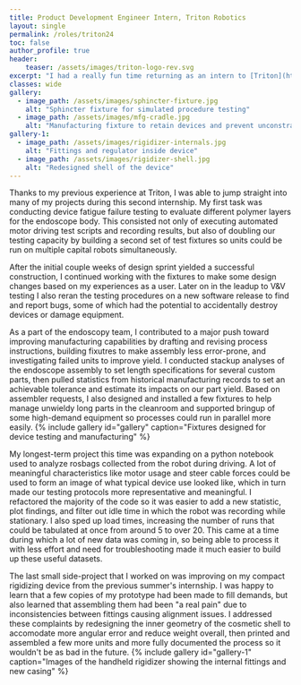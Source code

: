 ```yaml
---
title: Product Development Engineer Intern, Triton Robotics
layout: single
permalink: /roles/triton24
toc: false
author_profile: true
header:
    teaser: /assets/images/triton-logo-rev.svg
excerpt: "I had a really fun time returning as an intern to [Triton](https://tritonrobotics.com/) in the summer of 2024. I rejoined the endoscopy team to improve and expand testing capabilities, support manufacturing and documentation efforts, and also wrote a tool for analyzing roslogs of robot telemetry."
classes: wide
gallery:
  - image_path: /assets/images/sphincter-fixture.jpg
    alt: "Sphincter fixture for simulated procedure testing"
  - image_path: /assets/images/mfg-cradle.jpg
    alt: "Manufacturing fixture to retain devices and prevent unconstrained movement"
gallery-1:
  - image_path: /assets/images/rigidizer-internals.jpg
    alt: "Fittings and regulator inside device"
  - image_path: /assets/images/rigidizer-shell.jpg
    alt: "Redesigned shell of the device"
---
```

Thanks to my previous experience at Triton, I was able to jump straight into many of my projects during this second internship. My first task was conducting device fatigue failure testing to evaluate different polymer layers for the endoscope body. This consisted not only of executing automated motor driving test scripts and recording results, but also of doubling our testing capacity by building a second set of test fixtures so units could be run on multiple capital robots simultaneously. 

After the initial couple weeks of design sprint yielded a successful construction, I continued working with the fixtures to make some design changes based on my experiences as a user. Later on in the leadup to V&V testing I also reran the testing procedures on a new software release to find and report bugs, some of which had the potential to accidentally destroy devices or damage equipment. 

As a part of the endoscopy team, I contributed to a major push toward improving manufacturing capabilities by drafting and revising process instructions, building fixutres to make assembly less error-prone, and investigating failed units to improve yield. I conducted stackup analyses of the endoscope assembly to set length specifications for several custom parts, then pulled statistics from historical manufacturing records to set an achievable tolerance and estimate its impacts on our part yield. Based on assembler requests, I also designed and installed a few fixtures to help manage unwieldy long parts in the cleanroom and supported bringup of some high-demand equipment so processes could run in parallel more easily.
{% include gallery id="gallery" caption="Fixtures designed for device testing and manufacturing" %}

My longest-term project this time was expanding on a python notebook used to analyze rosbags collected from the robot during driving. A lot of meaningful characteristics like motor usage and steer cable forces could be used to form an image of what typical device use looked like, which in turn made our testing protocols more representative and meaningful. I refactored the majority of the code so it was easier to add a new statistic, plot findings, and filter out idle time in which the robot was recording while stationary. I also sped up load times, increasing the number of runs that could be tabulated at once from around 5 to over 20. This came at a time during which a lot of new data was coming in, so being able to process it with less effort and need for troubleshooting made it much easier to build up these useful datasets.

The last small side-project that I worked on was improving on my compact rigidizing device from the previous summer's internship. I was happy to learn that a few copies of my prototype had been made to fill demands, but also learned that assembling them had been "a real pain" due to inconsistencies between fittings causing alignment issues. I addressed these complaints by redesigning the inner geometry of the cosmetic shell to accomodate more angular error and reduce weight overall, then printed and assembled a few more units and more fully documented the process so it wouldn't be as bad in the future.
{% include gallery id="gallery-1" caption="Images of the handheld rigidizer showing the internal fittings and new casing" %}